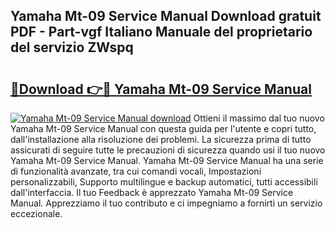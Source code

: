## Yamaha Mt-09 Service Manual Download gratuit PDF - Part-vgf Italiano Manuale del proprietario del servizio ZWspq

# <h2><a href="http://dfa1dh.blite.top/?on=Yamaha+Mt-09+Service+Manual">🔗Download 👉🔴 Yamaha Mt-09 Service Manual</a></h2>

[![Yamaha Mt-09 Service Manual download](https://i.imgur.com/lujVjoI.png)](http://dfa1dh.blite.top/?on=Yamaha+Mt-09+Service+Manual)
Ottieni il massimo dal tuo nuovo Yamaha Mt-09 Service Manual con questa guida per l'utente e copri tutto, dall'installazione alla risoluzione dei problemi. La sicurezza prima di tutto assicurati di seguire tutte le precauzioni di sicurezza quando usi il tuo nuovo Yamaha Mt-09 Service Manual. Yamaha Mt-09 Service Manual ha una serie di funzionalità avanzate, tra cui comandi vocali, Impostazioni personalizzabili, Supporto multilingue e backup automatici, tutti accessibili dall'interfaccia. Il tuo Feedback è apprezzato Yamaha Mt-09 Service Manual. Apprezziamo il tuo contributo e ci impegniamo a fornirti un servizio eccezionale.
